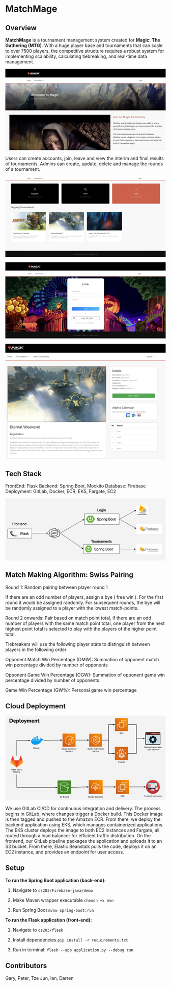 # MatchMage

## Overview

**MatchMage** is a tournament management system created for **Magic: The Gathering (MTG)**. With a huge player base and tournaments that can scale to over 7500 players, the competitive structure requires a robust system for implementing scalability, calculating tiebreaking, and real-time data management.

![home1](images/home1.png)

Users can create accounts, join, leave and view the interim and final results of tournaments. Admins can create, update, delete and manage the rounds of a tournament.

![home2](images/home2.png)

![login](images/login.png)

![flow](images/t2.png)

## Tech Stack
FrontEnd: Flask
Backend: Spring Boot, Mockito
Database: Firebase
Deployment: GitLab, Docker, ECR, EKS, Fargate, EC2

![flow](images/flow.png)

## Match Making Algorithm: Swiss Pairing

Round 1:
Random pairing between player round 1

If there are an odd number of players, assign a bye ( free win ). For the first round it would be assigned randomly. For subsequent rounds, the bye will be randomly assigned to a player with the lowest match-points.

Round 2 onwards:
Pair based on match point total, if there are an odd number of players with the same match point total, one player from the next highest point total is selected to play with the players of the higher point total. 

Tiebreakers will use the following player stats to distinguish between players in the following order

Opponent Match Win Percentage (OMW): Summation of opponent match win percentage divided by number of opponents

Opponent Game Win Percentage (OGW): Summation of opponent game win percentage divided by number of opponents

Game Win Percentage (GW%): Personal game win percentage

## Cloud Deployment

![flow](images/deployment.png)

We use GitLab CI/CD for continuous integration and delivery. The process begins in GitLab, where changes trigger a Docker build. This Docker image is then tagged and pushed to the Amazon ECR. From there, we deploy the backend application using EKS, which manages containerized applications. The EKS cluster deploys the image to both EC2 instances and Fargate, all routed through a load balancer for efficient traffic distribution. On the frontend, our GitLab pipeline packages the application and uploads it to an S3 bucket. From there, Elastic Beanstalk pulls the code, deploys it on an EC2 instance, and provides an endpoint for user access.


## Setup
**To run the Spring Boot application (back-end):**

1. Navigate to 
```cs203/Firebase-java/demo```
2. Make Maven wrapper executable
```chmodn +x mvn```

3. Run Spring Boot
```mvnw spring-boot:run```

**To run the Flask application (front-end):**

1. Navigate to 
```cs203/flask```

2. Install dependencies
```pip install -r requirements.txt```

2. Run in terminal: 
```flask --app application.py --debug run```

## Contributors

Gary, Peter, Tze Jun, Ian, Darren
